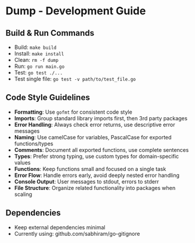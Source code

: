 # Dump - Development Guide

## Build & Run Commands
- Build: `make build`
- Install: `make install`
- Clean: `rm -f dump`
- Run: `go run main.go`
- Test: `go test ./...`
- Test single file: `go test -v path/to/test_file.go`

## Code Style Guidelines
- **Formatting**: Use `gofmt` for consistent code style
- **Imports**: Group standard library imports first, then 3rd party packages
- **Error Handling**: Always check error returns, use descriptive error messages
- **Naming**: Use camelCase for variables, PascalCase for exported functions/types
- **Comments**: Document all exported functions, use complete sentences
- **Types**: Prefer strong typing, use custom types for domain-specific values
- **Functions**: Keep functions small and focused on a single task
- **Error Flow**: Handle errors early, avoid deeply nested error handling
- **Console Output**: User messages to stdout, errors to stderr
- **File Structure**: Organize related functionality into packages when scaling

## Dependencies
- Keep external dependencies minimal
- Currently using: github.com/sabhiram/go-gitignore